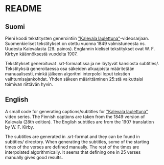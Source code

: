 # README

## Suomi

Pieni koodi tekstitysten generointiin ["Kalevala laulettuna"](https://www.youtube.com/channel/UCqoyq2JdWolL_bOOaR904bQ)-videosarjaan. Suomenkieliset tekstitykset on otettu vuonna 1849 valmistuneesta ns. Uudesta Kalevalasta (28. painos). Englannin kieliset tekstitykset ovat W. F. Kirbyn käännöksestä vuodelta 1907.

Tekstitykset generoituvat .srt-formaatissa ja ne löytyvät kansiosta subtitles/. Tekstityksiä generoitaessa osa säkeiden alkuajoista määritetään manuaalisesti, minkä jälkeen algoritmi interpoloi loput tekstien vaihtumisajankohdat. Yhden säkeen määrittäminen 25:stä vaikuttaisi toimivan riittävän hyvin.

## English

A small code for generating captions/subtitles for ["Kalevala laulettuna"](https://www.youtube.com/channel/UCqoyq2JdWolL_bOOaR904bQ) video series. The Finnish captions are taken from the 1849 version of Kalevala (28th edition). The English subtitles are from the 1907 translation by W. F. Kirby.

The subtitles are generated in .srt-format and they can be found in subtitles/ directory. When generating the subtitles, some of the starting times of the verses are defined manually. The rest of the times are interpolated algorithmically. It seems that defining one in 25 verses manually gives good results.